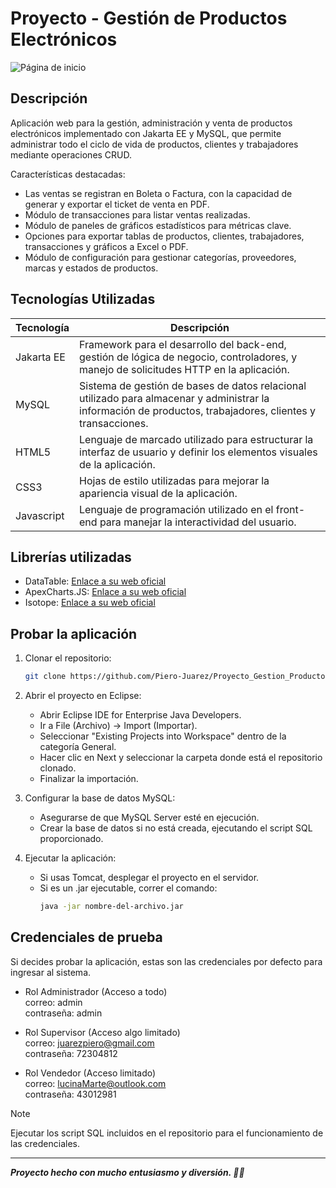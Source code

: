 # Proyecto - Gestión de Productos Electrónicos
![Página de inicio](https://i.imgur.com/NdhkOED.png)

## Descripción

Aplicación web para la gestión, administración y venta de productos electrónicos implementado con Jakarta EE y MySQL, que permite administrar todo el ciclo de vida de productos, clientes y trabajadores mediante operaciones CRUD.

Características destacadas:
- Las ventas se registran en Boleta o Factura, con la capacidad de generar y exportar el ticket de venta en PDF.
- Módulo de transacciones para listar ventas realizadas.
- Módulo de paneles de gráficos estadísticos para métricas clave.
- Opciones para exportar tablas de productos, clientes, trabajadores, transacciones y gráficos a Excel o PDF.
- Módulo de configuración para gestionar categorías, proveedores, marcas y estados de productos.

## Tecnologías Utilizadas
| Tecnología  | Descripción |
|---------|-------------|
| Jakarta EE | Framework para el desarrollo del back-end, gestión de lógica de negocio, controladores, y manejo de solicitudes HTTP en la aplicación. |
| MySQL | Sistema de gestión de bases de datos relacional utilizado para almacenar y administrar la información de productos, trabajadores, clientes y transacciones. |
| HTML5 | Lenguaje de marcado utilizado para estructurar la interfaz de usuario y definir los elementos visuales de la aplicación. |
| CSS3 | Hojas de estilo utilizadas para mejorar la apariencia visual de la aplicación. |
| Javascript | Lenguaje de programación utilizado en el front-end para manejar la interactividad del usuario. |

## Librerías utilizadas
- DataTable: [Enlace a su web oficial](https://datatables.net/)
- ApexCharts.JS: [Enlace a su web oficial](https://apexcharts.com/)
- Isotope: [Enlace a su web oficial](https://isotope.metafizzy.co/)

## Probar la aplicación
1. Clonar el repositorio:  
   ```bash
   git clone https://github.com/Piero-Juarez/Proyecto_Gestion_Productos_Electronicos.git

2. Abrir el proyecto en Eclipse:
   - Abrir Eclipse IDE for Enterprise Java Developers.
   - Ir a File (Archivo) → Import (Importar).
   - Seleccionar "Existing Projects into Workspace" dentro de la categoría General.
   - Hacer clic en Next y seleccionar la carpeta donde está el repositorio clonado.
   - Finalizar la importación.

3. Configurar la base de datos MySQL:
   - Asegurarse de que MySQL Server esté en ejecución.
   - Crear la base de datos si no está creada, ejecutando el script SQL proporcionado.

4. Ejecutar la aplicación:
   - Si usas Tomcat, desplegar el proyecto en el servidor.
   - Si es un .jar ejecutable, correr el comando:
      ```bash
      java -jar nombre-del-archivo.jar

## Credenciales de prueba
Si decides probar la aplicación, estas son las credenciales por defecto para ingresar al sistema.

- Rol Administrador (Acceso a todo)<br />
  correo: admin<br />
  contraseña: admin

- Rol Supervisor (Acceso algo limitado)<br />
  correo: juarezpiero@gmail.com<br />
  contraseña: 72304812

- Rol Vendedor (Acceso limitado)<br />
  correo: lucinaMarte@outlook.com<br />
  contraseña: 43012981

>[!NOTE]
>
>Ejecutar los script SQL incluidos en el repositorio para el funcionamiento de las credenciales.

---
***Proyecto hecho con mucho entusiasmo y diversión. 🚀✨***  
